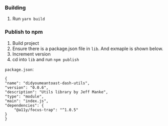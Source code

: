### Building

1. Run `yarn build`

### Publish to npm

1. Build project
2. Ensure there is a package.json file in `lib`. And exmaple is shown below.
3. Increment version
4. cd into `lib` and run `npm publish`

`package.json`:

    {
    "name": "didyoumeantoast-dash-utils",
    "version": "0.0.6",
    "description": "Utils library by Jeff Manke",
    "type": "module",
    "main": "index.js",
    "dependencies": {
        "@a11y/focus-trap": "^1.0.5"
    }
    }
